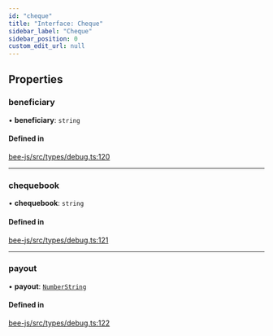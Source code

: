 ```yaml
---
id: "cheque"
title: "Interface: Cheque"
sidebar_label: "Cheque"
sidebar_position: 0
custom_edit_url: null
---
```


## Properties

### beneficiary

• **beneficiary**: `string`

#### Defined in

[bee-js/src/types/debug.ts:120](https://github.com/ethersphere/bee-js/blob/5b112bf/src/types/debug.ts#L120)

___

### chequebook

• **chequebook**: `string`

#### Defined in

[bee-js/src/types/debug.ts:121](https://github.com/ethersphere/bee-js/blob/5b112bf/src/types/debug.ts#L121)

___

### payout

• **payout**: [`NumberString`](../types/numberstring.md)

#### Defined in

[bee-js/src/types/debug.ts:122](https://github.com/ethersphere/bee-js/blob/5b112bf/src/types/debug.ts#L122)
